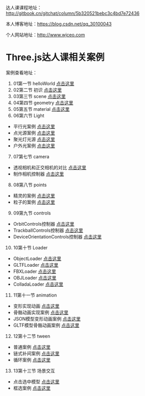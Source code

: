 达人课课程地址：http://gitbook.cn/gitchat/column/5b320521bebc3c4bd7e72436

本人博客地址：https://blog.csdn.net/qq_30100043

个人网站地址：http://www.wjceo.com

# Three.js达人课相关案例

案例查看地址：

1. 01第一节 helloWorld [点击这里](https://johnson2heng.github.io/GitChat-Three.js/01%E7%AC%AC%E4%B8%80%E8%8A%82%20helloWorld/index.html)
2. 02第二节 初识 [点击这里](https://johnson2heng.github.io/GitChat-Three.js/02%E7%AC%AC%E4%BA%8C%E8%8A%82%20%E5%88%9D%E8%AF%86/index.html)
3. 03第三节 scene [点击这里](https://johnson2heng.github.io/GitChat-Three.js/03%E7%AC%AC%E4%B8%89%E8%8A%82%20scene/index.html)
4. 04第四节 geometry [点击这里](https://johnson2heng.github.io/GitChat-Three.js/04%E7%AC%AC%E5%9B%9B%E8%8A%82%20geometry/index.html)
5. 05第五节 material [点击这里](https://johnson2heng.github.io/GitChat-Three.js/05%E7%AC%AC%E4%BA%94%E8%8A%82%20material/index.html)
6. 06第六节 Light
- 平行光案例 [点击这里](https://johnson2heng.github.io/GitChat-Three.js/06%E7%AC%AC%E5%85%AD%E8%8A%82%20Light/directionalLight.html)
- 点光源案例 [点击这里](https://johnson2heng.github.io/GitChat-Three.js/06%E7%AC%AC%E5%85%AD%E8%8A%82%20Light/pointLight.html)
- 聚光灯光源 [点击这里](https://johnson2heng.github.io/GitChat-Three.js/06%E7%AC%AC%E5%85%AD%E8%8A%82%20Light/spotLight.html)
- 户外光案例 [点击这里](https://johnson2heng.github.io/GitChat-Three.js/06%E7%AC%AC%E5%85%AD%E8%8A%82%20Light/hemisphereLight.html)
7. 07第七节 camera
- 透视相机和正交相机的对比 [点击这里](https://johnson2heng.github.io/GitChat-Three.js/07%E7%AC%AC%E4%B8%83%E8%8A%82%20camera/index.html)
- 制作相机控制器 [点击这里](https://johnson2heng.github.io/GitChat-Three.js/07%E7%AC%AC%E4%B8%83%E8%8A%82%20camera/control.html)
8. 08第八节 points
- 精灵的案例 [点击这里](https://johnson2heng.github.io/GitChat-Three.js/08%E7%AC%AC%E5%85%AB%E8%8A%82%20points/sprite.html)
- 粒子的案例 [点击这里](https://johnson2heng.github.io/GitChat-Three.js/08%E7%AC%AC%E5%85%AB%E8%8A%82%20points/points.html)
9. 09第九节 controls
- OrbitControls控制器 [点击这里](https://johnson2heng.github.io/GitChat-Three.js/09%E7%AC%AC%E4%B9%9D%E8%8A%82%20controls/OrbitControls.html)
- TrackballControls控制器 [点击这里](https://johnson2heng.github.io/GitChat-Three.js/09%E7%AC%AC%E4%B9%9D%E8%8A%82%20controls/TrackballControls.html)
- DeviceOrientationControls控制器 [点击这里](https://johnson2heng.github.io/GitChat-Three.js/09%E7%AC%AC%E4%B9%9D%E8%8A%82%20controls/DeviceOrientationControls.html)

10. 10第十节 Loader
- ObjectLoader [点击这里](https://johnson2heng.github.io/GitChat-Three.js/10%E7%AC%AC%E5%8D%81%E8%8A%82%20loaders/ObjectLoader.html)
- GLTFLoader [点击这里](https://johnson2heng.github.io/GitChat-Three.js/10%E7%AC%AC%E5%8D%81%E8%8A%82%20loaders/GLTFLoader.html)
- FBXLoader [点击这里](https://johnson2heng.github.io/GitChat-Three.js/10%E7%AC%AC%E5%8D%81%E8%8A%82%20loaders/FBXLoader.html)
- OBJLoader [点击这里](https://johnson2heng.github.io/GitChat-Three.js/10%E7%AC%AC%E5%8D%81%E8%8A%82%20loaders/OBJLoader.html)
- ColladaLoader [点击这里](https://johnson2heng.github.io/GitChat-Three.js/10%E7%AC%AC%E5%8D%81%E8%8A%82%20loaders/ColladaLoader.html)

11. 11第十一节 animation
- 变形实现动画 [点击这里](https://johnson2heng.github.io/GitChat-Three.js/11%E7%AC%AC%E5%8D%81%E4%B8%80%E8%8A%82%20animation/morphTargets.html)
- 骨骼动画实现案例 [点击这里](https://johnson2heng.github.io/GitChat-Three.js/11%E7%AC%AC%E5%8D%81%E4%B8%80%E8%8A%82%20animation/skeleton.html)
- JSON模型变形动画案例 [点击这里](https://johnson2heng.github.io/GitChat-Three.js/11%E7%AC%AC%E5%8D%81%E4%B8%80%E8%8A%82%20animation/morphAnimation.html)
- GLTF模型骨骼动画案例 [点击这里](https://johnson2heng.github.io/GitChat-Three.js/11%E7%AC%AC%E5%8D%81%E4%B8%80%E8%8A%82%20animation/skeletonAnimation.html)

12. 12第十二节 tween
- 普通案例 [点击这里](https://johnson2heng.github.io/GitChat-Three.js/12%E7%AC%AC%E5%8D%81%E4%BA%8C%E8%8A%82%20tween/simple.html)
- 链式补间案例 [点击这里](https://johnson2heng.github.io/GitChat-Three.js/12%E7%AC%AC%E5%8D%81%E4%BA%8C%E8%8A%82%20tween/chain.html)
- 循环案例 [点击这里](https://johnson2heng.github.io/GitChat-Three.js/12%E7%AC%AC%E5%8D%81%E4%BA%8C%E8%8A%82%20tween/repeat.html)

13. 13第十三节 场景交互
- 点击选中模型 [点击这里](https://johnson2heng.github.io/GitChat-Three.js/13%E7%AC%AC%E5%8D%81%E4%B8%89%E8%8A%82%20%E5%9C%BA%E6%99%AF%E4%BA%A4%E4%BA%92/raycaster.html)
- 框选案例 [点击这里](https://johnson2heng.github.io/GitChat-Three.js/13%E7%AC%AC%E5%8D%81%E4%B8%89%E8%8A%82%20%E5%9C%BA%E6%99%AF%E4%BA%A4%E4%BA%92/boxselection.html)
